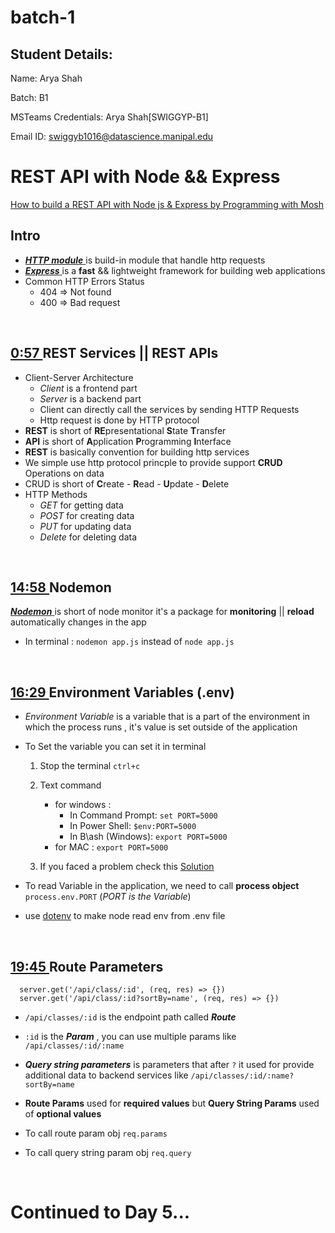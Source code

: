 # batch-1

## Student Details:

Name: Arya Shah

Batch: B1

MSTeams Credentials: Arya Shah[SWIGGYP-B1]

Email ID: swiggyb1016@datascience.manipal.edu

# REST API with Node && Express 

 [How to build a REST API with Node js & Express by Programming with Mosh
](https://www.youtube.com/watch?v=pKd0Rpw7O48)

## Intro  

- [ ***HTTP module*** ](https://nodejs.org/api/http.html) is build-in module
  that handle http requests 
- [ ***Express*** ](https://expressjs.com/) is a **fast** && lightweight framework for building web applications
- Common HTTP Errors Status 
    - 404 => Not found 
    - 400 => Bad request 

<br>

## [ 0:57 ](https://youtu.be/pKd0Rpw7O48?t=57)  REST Services || REST APIs 

- Client-Server Architecture 
  - *Client*  is a frontend part 
  - *Server* is a backend part 
  - Client can directly call the services by sending HTTP Requests 
  -  Http request is done by HTTP protocol 
-  **REST** is short of  **RE**presentational  **S**tate **T**ransfer 
-  **API** is short of **A**pplication **P**rogramming **I**nterface 
-  **REST** is basically convention for building http services 
-  We simple use http protocol princple to provide support **CRUD** Operations on data
-  CRUD is short of **C**reate - **R**ead - **U**pdate - **D**elete 
-  HTTP Methods 
   -  *GET* for getting data 
   -  *POST* for creating data
   -  *PUT* for updating data
   -  *Delete* for deleting data

<br>

## [ 14:58 ](https://youtu.be/pKd0Rpw7O48?t=898)   Nodemon 
[ ***Nodemon*** ](https://nodemon.io/) is short of node monitor it's a package
  for **monitoring** || **reload** automatically changes in the app 
  - In terminal : `nodemon app.js` instead of `node app.js`  


<br>


## [ 16:29 ](https://youtu.be/pKd0Rpw7O48?t=989)  Environment Variables (.env) 

- *Environment Variable* is a variable that is a part of the environment in which the
process runs , it's value is set outside of the application 

- To Set the variable you can set it in terminal 
  1. Stop the terminal `ctrl+c`
  2. Text command
       - for windows  :
         - In Command Prompt: `set PORT=5000`
         - In Power Shell: `$env:PORT=5000 `
         - In B\ash (Windows): `export PORT=5000`
       - for MAC  : `export PORT=5000` 

  3.  If you faced a problem check this [Solution](https://stackoverflow.com/questions/53256555/not-able-to-set-process-env-port-variable-in-windows-for-node)
- To read Variable in the application, we need to call **process object**
  `process.env.PORT` (*PORT is the Variable*)
- use [dotenv](https://www.npmjs.com/package/dotenv) to make node read  env from .env file 

<br>

## [ 19:45 ](https://youtu.be/pKd0Rpw7O48?t=1185)  Route Parameters 


      server.get('/api/class/:id', (req, res) => {})
      server.get('/api/class/:id?sortBy=name', (req, res) => {})
      
- `/api/classes/:id` is the endpoint path called  ***Route*** 
- `:id` is the ***Param*** , you can use multiple params like `/api/classes/:id/:name`
- ***Query string parameters*** is parameters that after `?` it used for provide
  additional data to backend services like  `/api/classes/:id/:name?sortBy=name`
- **Route Params** used for **required values** but **Query String Params** used
  of **optional values** 

- To call route param obj `req.params`
- To call query string param obj `req.query`

<br>

# Continued to Day 5...
